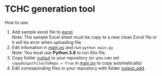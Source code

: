 # TCHC generation tool
How to use:
1. Add sample excel file to [excel](./excel).<br />
    Note: The sample Excel sheet must be copy to a new clean Excel file or it will be error when uploading file.
2. Edit infomation in [main.py](./main.py) and run `python main.py`<br />
    Note: You must use <b>Python 3.8</b> to run this file.
3. Copy folder [output](./output) to your repository (or you can set `copyOutputFilesToRepo = True` in [main.py](./main.py) to copy automatically)
4. Edit corresponding files in your repository with folder [output_add](./output_add).